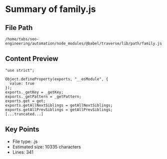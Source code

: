 # Summary of family.js
  
## File Path
`/home/tabs/seo-engineering/automation/node_modules/@babel/traverse/lib/path/family.js`

## Content Preview
```
"use strict";

Object.defineProperty(exports, "__esModule", {
  value: true
});
exports._getKey = _getKey;
exports._getPattern = _getPattern;
exports.get = get;
exports.getAllNextSiblings = getAllNextSiblings;
exports.getAllPrevSiblings = getAllPrevSiblings;
[...truncated...]
```

## Key Points
- File type: .js
- Estimated size: 10335 characters
- Lines: 341
